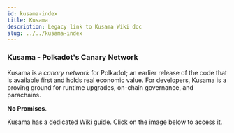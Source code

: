 ```yaml
---
id: kusama-index
title: Kusama
description: Legacy link to Kusama Wiki doc
slug: ../../kusama-index
---
```


### Kusama - Polkadot's Canary Network

Kusama is a *canary network* for Polkadot; an earlier release of the code that is available first and
holds real economic value. For developers, Kusama is a proving ground for runtime upgrades, on-chain
governance, and parachains.

**No Promises**.

Kusama has a dedicated Wiki guide. Click on the image below to access it.
